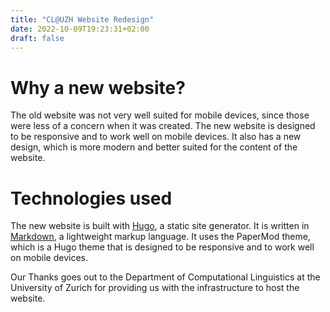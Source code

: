 ```yaml
---
title: "CL@UZH Website Redesign"
date: 2022-10-09T19:23:31+02:00
draft: false
---
```


# Why a new website?

The old website was not very well suited for mobile devices, since those were less of a concern when it was created. The new website is designed to be responsive and to work well on mobile devices. It also has a new design, which is more modern and better suited for the content of the website.

# Technologies used

The new website is built with [Hugo](https://gohugo.io/), a static site generator. It is written in [Markdown](https://www.markdownguide.org/), a lightweight markup language. It uses the PaperMod theme, which is a Hugo theme that is designed to be responsive and to work well on mobile devices. 

Our Thanks goes out to the Department of Computational Linguistics at the University of Zurich for providing us with the infrastructure to host the website.

